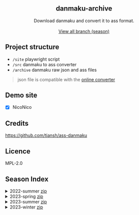 
<div id="top"></div>
<!--
Template from https://github.com/othneildrew/Best-README-Template
-->

<!-- PROJECT LOGO -->
<br />
<div align="center">

<h2 align="center">danmaku-archive</h2>

  <p align="center">
    Download danmaku and convert it to ass format.
    <br />
    <br />
    <a href="https://github.com/OtaDou/danmaku-archive/branches">View all branch (season)</a>
  </p>
</div>

## Project structure
- `/site` playwright script
- `/src` danmaku to ass converter 
- `/archive` danmaku raw json and ass files 
> json file is compatible with the [online converter](https://tiansh.github.io/ass-danmaku-online/) 

## Demo site
- [X] NicoNico

## Credits
<https://github.com/tiansh/ass-danmaku>

## Licence
MPL-2.0

## Season Index
<details>
	<summary>2022-summer <a href="https://github.com/OtaDou/danmaku-archive/archive/refs/heads/2022-summer.zip">zip</a></summary>

| NAME | EPISODE |
| --- | --- |
| 異世界おじさん | 13 |
| Engage Kiss | 13 |
| ダンジョンに出会いを求めるのは間違っているだろうかⅣ 新章 迷宮篇 | 22 |
| シャドーハウス2nd Season | 12 |
| 邪神ちゃんドロップキックX | 12 |
| オーバーロードⅣ | 13 |
</details>
<details>
	<summary>2023-spring <a href="https://github.com/OtaDou/danmaku-archive/archive/refs/heads/2023-spring.zip">zip</a></summary>

| NAME | EPISODE |
| --- | --- |
| かぐや様は告らせたい-ファーストキッスは終わらない | 4 |
| この素晴らしい世界に爆焔を | 12 |
| 神無き世界のカミサマ活動 | 13 |
</details>
<details>
	<summary>2023-summer <a href="https://github.com/OtaDou/danmaku-archive/archive/refs/heads/2023-summer.zip">zip</a></summary>

| NAME | EPISODE |
| --- | --- |
| 無職転生Ⅱ | 13 |
| 政宗くんのリベンジR | 12 |
| てんぷる | 12 |
| 英雄教室 | 12 |
| 白聖女と黒牧師 | 12 |
</details>
<details>
	<summary>2023-winter <a href="https://github.com/OtaDou/danmaku-archive/archive/refs/heads/2023-winter.zip">zip</a></summary>

| NAME | EPISODE |
| --- | --- |
| お兄ちゃんはおしまい | 12 |
| 陰の実力者になりたくて | 20 |
| 便利屋斎藤さん、異世界に行く | 12 |
| ダンジョンに出会いを求めるのは間違っているだろうかⅣ 深章 厄災篇 | 11 |
| スパイ教室 | 24 |
</details>
